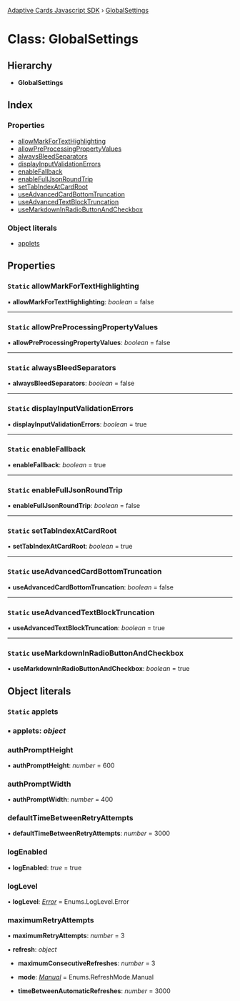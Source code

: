 [Adaptive Cards Javascript SDK](../README.md) › [GlobalSettings](globalsettings.md)

# Class: GlobalSettings

## Hierarchy

- **GlobalSettings**

## Index

### Properties

- [allowMarkForTextHighlighting](globalsettings.md#static-allowmarkfortexthighlighting)
- [allowPreProcessingPropertyValues](globalsettings.md#static-allowpreprocessingpropertyvalues)
- [alwaysBleedSeparators](globalsettings.md#static-alwaysbleedseparators)
- [displayInputValidationErrors](globalsettings.md#static-displayinputvalidationerrors)
- [enableFallback](globalsettings.md#static-enablefallback)
- [enableFullJsonRoundTrip](globalsettings.md#static-enablefulljsonroundtrip)
- [setTabIndexAtCardRoot](globalsettings.md#static-settabindexatcardroot)
- [useAdvancedCardBottomTruncation](globalsettings.md#static-useadvancedcardbottomtruncation)
- [useAdvancedTextBlockTruncation](globalsettings.md#static-useadvancedtextblocktruncation)
- [useMarkdownInRadioButtonAndCheckbox](globalsettings.md#static-usemarkdowninradiobuttonandcheckbox)

### Object literals

- [applets](globalsettings.md#static-applets)

## Properties

### `Static` allowMarkForTextHighlighting

▪ **allowMarkForTextHighlighting**: _boolean_ = false

---

### `Static` allowPreProcessingPropertyValues

▪ **allowPreProcessingPropertyValues**: _boolean_ = false

---

### `Static` alwaysBleedSeparators

▪ **alwaysBleedSeparators**: _boolean_ = false

---

### `Static` displayInputValidationErrors

▪ **displayInputValidationErrors**: _boolean_ = true

---

### `Static` enableFallback

▪ **enableFallback**: _boolean_ = true

---

### `Static` enableFullJsonRoundTrip

▪ **enableFullJsonRoundTrip**: _boolean_ = false

---

### `Static` setTabIndexAtCardRoot

▪ **setTabIndexAtCardRoot**: _boolean_ = true

---

### `Static` useAdvancedCardBottomTruncation

▪ **useAdvancedCardBottomTruncation**: _boolean_ = false

---

### `Static` useAdvancedTextBlockTruncation

▪ **useAdvancedTextBlockTruncation**: _boolean_ = true

---

### `Static` useMarkdownInRadioButtonAndCheckbox

▪ **useMarkdownInRadioButtonAndCheckbox**: _boolean_ = true

## Object literals

### `Static` applets

### ▪ **applets**: _object_

### authPromptHeight

• **authPromptHeight**: _number_ = 600

### authPromptWidth

• **authPromptWidth**: _number_ = 400

### defaultTimeBetweenRetryAttempts

• **defaultTimeBetweenRetryAttempts**: _number_ = 3000

### logEnabled

• **logEnabled**: _true_ = true

### logLevel

• **logLevel**: _[Error](../enums/loglevel.md#error)_ = Enums.LogLevel.Error

### maximumRetryAttempts

• **maximumRetryAttempts**: _number_ = 3

▪ **refresh**: _object_

- **maximumConsecutiveRefreshes**: _number_ = 3

- **mode**: _[Manual](../enums/refreshmode.md#manual)_ = Enums.RefreshMode.Manual

- **timeBetweenAutomaticRefreshes**: _number_ = 3000
